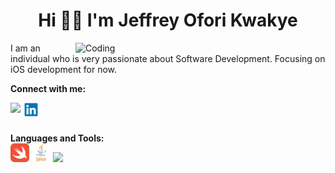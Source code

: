 <h1 align="center">Hi 👋🏾 I'm Jeffrey Ofori Kwakye</h1>
<img align="right" alt="Coding" width="400" src="https://r7q6w9z6.rocketcdn.me/career/wp-content/uploads/2020/03/hello.gif">


I am an individual who is very passionate about Software Development.
Focusing on iOS development for now.

**Connect with me:**

<a href="https://twitter.com/soyyo_jeff">
  
  <img align="left" width="22px" src="https://raw.githubusercontent.com/peterthehan/peterthehan/master/assets/twitter.svg" />
</a>


<a href="https://www.linkedin.com/in/jeffrey-kwakye-1013a1238/">
  <img align="left" alt="Rexford Machu LinkedIn" width="22px" src="https://github.com/devicons/devicon/blob/master/icons/linkedin/linkedin-original.svg" />
</a>


<br>
<br>


**Languages and Tools:**  
<img height="30" src="https://raw.githubusercontent.com/github/explore/80688e429a7d4ef2fca1e82350fe8e3517d3494d/topics/swift/swift.png">
<img height="30" src="https://raw.githubusercontent.com/github/explore/5b3600551e122a3277c2c5368af2ad5725ffa9a1/topics/java/java.png">
<img height="40" src="https://res.cloudinary.com/startup-grind/image/upload/c_fill,dpr_2.0,f_auto,g_center,h_1080,q_100,w_1080/v1/gcs/platform-data-goog/events/flutter_I6JGxZE.png">





